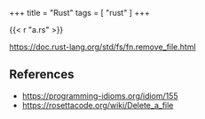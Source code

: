 +++
title = "Rust"
tags = [ "rust" ]
+++

{{< r "a.rs" >}}

<https://doc.rust-lang.org/std/fs/fn.remove_file.html>

## References

- <https://programming-idioms.org/idiom/155>
- <https://rosettacode.org/wiki/Delete_a_file>
